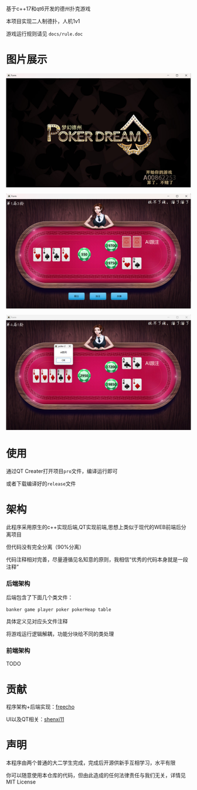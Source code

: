 
基于c++17和qt6开发的德州扑克游戏

本项目实现二人制德扑，人机1v1

游戏运行规则请见 `docs/rule.doc`

# 图片展示
![首页图片](images/shouye.png)

![运行图片1](images/runtime1.png)

![运行图片2](images/runtime2.png)

# 使用
通过QT Creater打开项目`pro`文件，编译运行即可

或者下载编译好的`release`文件

# 架构
此程序采用原生的c++实现后端,QT实现前端,思想上类似于现代的WEB前端后分离项目

但代码没有完全分离（90%分离）

代码注释相对完善，尽量遵循见名知意的原则，我相信“优秀的代码本身就是一段注释”

### 后端架构
后端包含了下面几个类文件：

`banker game player poker pokerHeap table`

具体定义见对应头文件注释

将游戏运行逻辑解耦，功能分块给不同的类处理

### 前端架构
TODO

# 贡献
程序架构+后端实现：[freecho](https://github.com/2507544221)

UI以及QT相关：[shenxi11](https://github.com/shenxi11)

# 声明
本程序由两个普通的大二学生完成，完成后开源供新手互相学习，水平有限

你可以随意使用本仓库的代码，但由此造成的任何法律责任与我们无关，详情见MIT License